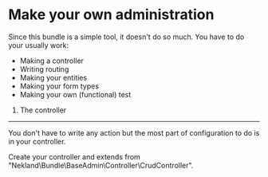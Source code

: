 Make your own administration
============================

Since this bundle is a simple tool, it doesn't do so much. You have to do your usually work:
*  Making a controller
*  Writing routing
*  Making your entities
*  Making your form types
*  Making your own (functional) test

1) The controller
-----------------

You don't have to write any action but the most part of configuration to do is in your controller.

Create your controller and extends from "Nekland\Bundle\BaseAdmin\Controller\CrudController".
